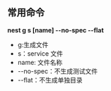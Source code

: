 ## 常用命令

**nest g s [name] --no-spec --flat**

- g:生成文件
- s：service 文件
- name: 文件名称
- --no-spec：不生成测试文件
- --flat：不生成单独目录